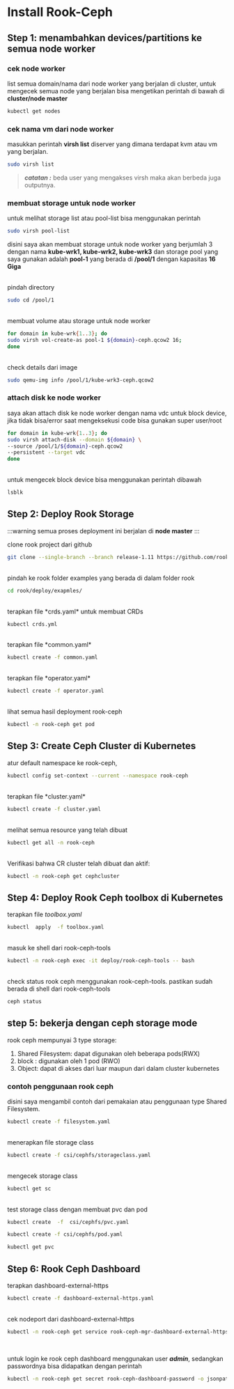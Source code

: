 # Install Rook-Ceph

## Step 1: menambahkan devices/partitions ke semua node worker

### cek node worker

list semua domain/nama dari node worker yang berjalan di cluster, untuk mengecek semua node yang berjalan bisa mengetikan perintah di bawah di **cluster/node master**

```sh
kubectl get nodes
```

### cek nama vm dari node worker

masukkan perintah **virsh list** diserver yang dimana terdapat kvm atau vm yang berjalan.

```sh
sudo virsh list
```

> ***catatan :*** beda user yang mengakses virsh maka akan berbeda juga outputnya.

### membuat storage untuk node worker

untuk melihat storage list atau pool-list bisa menggunakan perintah

```sh
sudo virsh pool-list
```

disini saya akan membuat storage untuk node worker yang berjumlah 3 dengan nama  **kube-wrk1, kube-wrk2, kube-wrk3** dan storage  pool yang saya gunakan adalah **pool-1** yang berada di **/pool/1** dengan kapasitas **16 Giga**

<br>
pindah directory

```sh
sudo cd /pool/1
```

<br>
membuat volume atau storage untuk node worker

```sh
for domain in kube-wrk{1..3}; do  
sudo virsh vol-create-as pool-1 ${domain}-ceph.qcow2 16;
done
```

<br>
check details dari image

```sh
sudo qemu-img info /pool/1/kube-wrk3-ceph.qcow2
```

### attach disk ke node worker

saya akan attach disk ke node worker dengan nama vdc untuk block device, jika tidak bisa/error saat mengeksekusi code bisa gunakan super user/root

```sh
for domain in kube-wrk{1..3}; do
sudo virsh attach-disk --domain ${domain} \
--source /pool/1/${domain}-ceph.qcow2
--persistent --target vdc
done
```

<br>
untuk mengecek block device bisa menggunakan perintah dibawah

```sh
lsblk
```

## Step 2: Deploy Rook Storage

:::warning
semua proses deployment ini berjalan di **node master**
:::

clone rook project dari github

```sh
git clone --single-branch --branch release-1.11 https://github.com/rook/rook.git
```

<br>
pindah ke rook folder examples yang berada di dalam folder rook

```sh
cd rook/deploy/exapmles/
```

<br>
terapkan file *crds.yaml* untuk membuat CRDs

```sh
kubectl crds.yml
```

<br>
terapkan file *common.yaml*

```sh
kubectl create -f common.yaml
```

<br>
terapkan file *operator.yaml*

```sh
kubectl create -f operator.yaml
```

<br>
lihat semua hasil deployment rook-ceph

```sh
kubectl -n rook-ceph get pod
```

## Step 3: Create Ceph Cluster di Kubernetes

atur default namespace ke rook-ceph,

```sh
kubectl config set-context --current --namespace rook-ceph
```

<br>
terapkan file *cluster.yaml*

```sh
kubectl create -f cluster.yaml
```

<br>
melihat semua resource yang telah dibuat

```sh
kubectl get all -n rook-ceph
```

<br>
Verifikasi bahwa CR cluster telah dibuat dan aktif:

```sh
kubectl -n rook-ceph get cephcluster
```

## Step 4: Deploy Rook Ceph toolbox di Kubernetes

terapkan file *toolbox.yaml*

```sh
kubectl  apply  -f toolbox.yaml
```

<br>
masuk ke shell dari rook-ceph-tools

```sh
kubectl -n rook-ceph exec -it deploy/rook-ceph-tools -- bash
```

<br>
check status rook ceph menggunakan rook-ceph-tools. pastikan sudah berada di shell dari rook-ceph-tools

```sh
ceph status
```

## step 5: bekerja dengan ceph storage mode

rook ceph mempunyai 3 type storage:

1. Shared Filesystem: dapat digunakan oleh beberapa pods(RWX)
2. block : digunakan oleh 1 pod (RWO)
3. Object: dapat di akses dari luar maupun dari dalam cluster kubernetes

### contoh penggunaan  rook ceph

disini saya mengambil contoh dari pemakaian atau penggunaan  type Shared Filesystem.

```sh
kubectl create -f filesystem.yaml
```

<br>
menerapkan file storage class

```sh
kubectl create -f csi/cephfs/storageclass.yaml
```

<br>
mengecek storage class

```sh
kubectl get sc
```

<br>
test storage class dengan membuat pvc dan pod

```sh
kubectl create  -f  csi/cephfs/pvc.yaml
```

```sh
kubectl create -f csi/cephfs/pod.yaml
```

```sh
kubectl get pvc
```

## Step 6: Rook Ceph Dashboard

terapkan dashboard-external-https

```sh
kubectl create -f dashboard-external-https.yaml
```

<br>
cek nodeport dari dashboard-external-https

```sh
kubectl -n rook-ceph get service rook-ceph-mgr-dashboard-external-https
```

<br>

untuk login ke rook ceph dashboard menggunakan user ***admin***, sedangkan passwordnya bisa didapatkan dengan perintah

```sh
kubectl -n rook-ceph get secret rook-ceph-dashboard-password -o jsonpath="{['data']['password']}" | base64 --decode && echo
```

